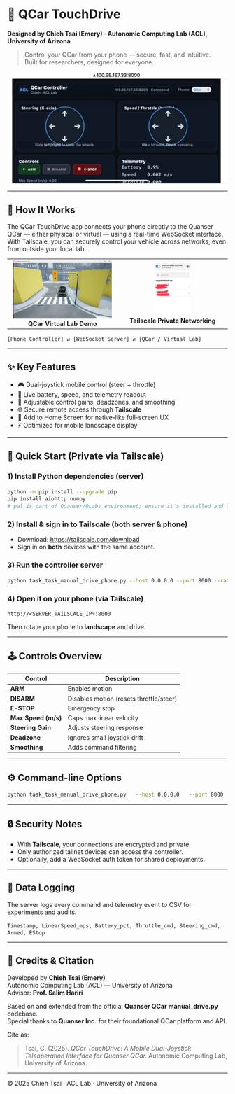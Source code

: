 # 🚗 QCar TouchDrive  
**Designed by Chieh Tsai (Emery) · Autonomic Computing Lab (ACL), University of Arizona**

> Control your QCar from your phone — secure, fast, and intuitive.  
> Built for researchers, designed for everyone.

![Mobile Controller UI](app.jpg)

---

## 🧩 How It Works
The QCar TouchDrive app connects your phone directly to the Quanser QCar — either physical or virtual — using a real-time WebSocket interface.  
With Tailscale, you can securely control your vehicle across networks, even from outside your local lab.

<div align="center">

<table>
<tr>
<td align="center" width="50%">
<img src="qlab.jpg" alt="QCar Virtual Lab Demo" width="95%"><br>
<b>QCar Virtual Lab Demo</b>
</td>
<td align="center" width="50%">
<img src="tailscale.jpg" alt="Tailscale Demo" width="35%"><br>
<b>Tailscale Private Networking</b>
</td>
</tr>
</table>

</div>

```
[Phone Controller] ⇄ [WebSocket Server] ⇄ [QCar / Virtual Lab]
```

---

## ✨ Key Features

- 🎮 Dual-joystick mobile control (steer + throttle)
- 🔋 Live battery, speed, and telemetry readout
- 🧠 Adjustable control gains, deadzones, and smoothing
- 🌐 Secure remote access through **Tailscale**
- 📱 Add to Home Screen for native-like full-screen UX
- ⚡ Optimized for mobile landscape display

---

## 🚀 Quick Start (Private via Tailscale)

### 1) Install Python dependencies (server)
```bash
python -m pip install --upgrade pip
pip install aiohttp numpy
# pal is part of Quanser/QLabs environment; ensure it's installed and licensed
```

### 2) Install & sign in to Tailscale (both server & phone)
- Download: https://tailscale.com/download  
- Sign in on **both** devices with the same account.

### 3) Run the controller server
```bash
python task_task_manual_drive_phone.py --host 0.0.0.0 --port 8000 --rate 50
```

### 4) Open it on your phone (via Tailscale)
```text
http://<SERVER_TAILSCALE_IP>:8000
```
Then rotate your phone to **landscape** and drive.

---

## 🕹️ Controls Overview

| Control | Description |
|----------|--------------|
| **ARM** | Enables motion |
| **DISARM** | Disables motion (resets throttle/steer) |
| **E-STOP** | Emergency stop |
| **Max Speed (m/s)** | Caps max linear velocity |
| **Steering Gain** | Adjusts steering response |
| **Deadzone** | Ignores small joystick drift |
| **Smoothing** | Adds command filtering |

---

## ⚙️ Command-line Options

```bash
python task_task_manual_drive_phone.py   --host 0.0.0.0   --port 8000   --rate 50   --log manual_drive_log.csv   --readmode 0
```

---

## 🔒 Security Notes

- With **Tailscale**, your connections are encrypted and private.
- Only authorized tailnet devices can access the controller.
- Optionally, add a WebSocket auth token for shared deployments.

---

## 🧪 Data Logging

The server logs every command and telemetry event to CSV for experiments and audits.

```
Timestamp, LinearSpeed_mps, Battery_pct, Throttle_cmd, Steering_cmd, Armed, EStop
```

---

## 🙏 Credits & Citation

Developed by **Chieh Tsai (Emery)**  
Autonomic Computing Lab (ACL) — University of Arizona  
Advisor: **Prof. Salim Hariri**  

Based on and extended from the official **Quanser QCar manual_drive.py** codebase.  
Special thanks to **Quanser Inc.** for their foundational QCar platform and API.

Cite as:  
> Tsai, C. (2025). *QCar TouchDrive: A Mobile Dual-Joystick Teleoperation Interface for Quanser QCar.* Autonomic Computing Lab, University of Arizona.

---

© 2025 Chieh Tsai · ACL Lab · University of Arizona
